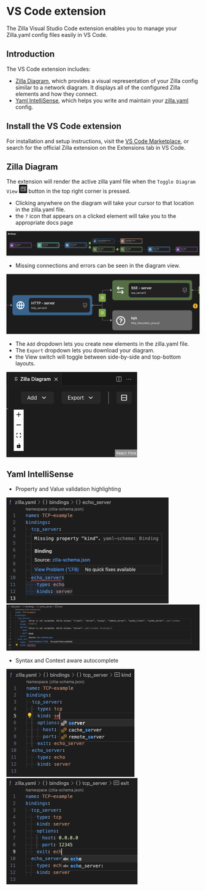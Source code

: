 # VS Code extension

The Zilla Visual Studio Code extension enables you to manage your Zilla.yaml config files easily in VS Code.

## Introduction

The VS Code extension includes:

- [Zilla Diagram](#zilla-diagram), which provides a visual representation of your Zilla config similar to a network diagram. It displays all of the configured Zilla elements and how they connect.
- [Yaml IntelliSense](#yaml-intellisense), which helps you write and maintain your [zilla.yaml](../../reference/zilla.yaml/README.md) config.

## Install the VS Code extension

For installation and setup instructions, visit the [VS Code Marketplace](https://marketplace.visualstudio.com/items?itemName=aklivity.zilla-vscode-ext), or search for the official Zilla extension on the Extensions tab in VS Code.

## Zilla Diagram

The extension will render the active zilla yaml file when the `Toggle Diagram View` ![Toggle Diagram View](./toggle.png) button in the top right corner is pressed.

- Clicking anywhere on the diagram will take your cursor to that location in the zilla.yaml file.
- the `?` icon that appears on a clicked element will take you to the appropriate docs page

![](./diagram.png)

- Missing connections and errors can be seen in the diagram view.

![](./diagram_error.png)

- The `Add` dropdown lets you create new elements in the zilla.yaml file.
- The `Export` dropdown lets you download your diagram.
- the View switch will toggle between side-by-side and top-bottom layouts.

![](./diagram_controls.png)

## Yaml IntelliSense

- Property and Value validation highlighting

![](./property_highlight.png)
![](./value_highlight.png)

- Syntax and Context aware autocomplete

![](./syntax_autocomplete.png)
![](./context_autocomplete.png)
